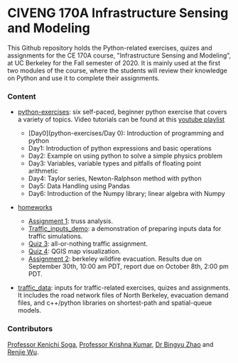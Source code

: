 # CIVENG 170A Infrastructure Sensing and Modeling
This Github repository holds the Python-related exercises, quizes and assignments for the CE 170A course, "Infrastructure Sensing and Modeling", at UC Berkeley for the Fall semester of 2020. It is mainly used at the first two modules of the course, where the students will review their knowledge on Python and use it to complete their assignments.

### Content
- [python-exercises](python-exercises): six self-paced, beginner python exercise that covers a variety of topics. Video tutorials can be found at this [youtube playlist](https://www.youtube.com/playlist?list=PLdML222URC1ZkKBuvMTNeLfv5LfiPZuyt)
  * [Day0](python-exercises/Day 0): Introduction of programming and python 
  * Day1: Introduction of python expressions and basic operations
  * Day2: Example on using python to solve a simple physics problem 
  * Day3: Variables, variable types and pitfalls of floating point arithmetic
  * Day4: Taylor series, Newton-Ralphson method with python
  * Day5: Data Handling using Pandas
  * Day6: Introduction of the Numpy library; linear algebra with Numpy 
 
- [homeworks](homeworks)
  * [Assignment 1](homeworks/hw1): truss analysis.
  * [Traffic_inputs_demo](homeworks/traffic_inputs_demo): a demonstration of preparing inputs data for traffic simulations.
  * [Quiz 3](homeworks/quiz3): all-or-nothing traffic assignment.
  * [Quiz 4](homeworks/quiz4): QGIS map visualization.
  * [Assignment 2](homeworks/hw2): berkeley wildfire evacuation. Results due on September 30th, 10:00 am PDT, report due on October 8th, 2:00 pm PDT.
  
- [traffic_data](traffic_data): inputs for traffic-related exercises, quizes and assignments. It includes the road network files of North Berkeley, evacuation demand files, and c++/python libraries on shortest-path and spatial-queue models. 

### Contributors
[Professor Kenichi Soga](https://ce.berkeley.edu/people/faculty/soga), [Professor Krishna Kumar](https://www.caee.utexas.edu/faculty/directory/krishna-kumar), [Dr Bingyu Zhao](http://geomechanics.berkeley.edu/people/zhao/) and [Renjie Wu](http://geomechanics.berkeley.edu/people/renjie-wu/).
